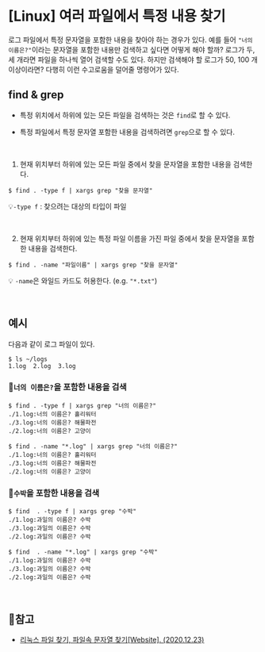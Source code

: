 # [Linux] 여러 파일에서 특정 내용 찾기

로그 파일에서 특정 문자열을 포함한 내용을 찾아야 하는 경우가 있다. 예를 들어 `"너의 이름은?"`이라는 문자열을 포함한 내용만 검색하고 싶다면 어떻게 해야 할까? 로그가 두, 세 개라면 파일을 하나씩 열어 검색할 수도 있다. 하지만 검색해야 할 로그가 50, 100 개 이상이라면? 다행히 이런 수고로움을 덜어줄 명령어가 있다.



## find & grep

- 특정 위치에서 하위에 있는 모든 파일을 검색하는 것은 `find`로 할 수 있다.

- 특정 파일에서 특정 문자열 포함한 내용을 검색하려면 `grep`으로 할 수 있다. 

</br>

1. 현재 위치부터 하위에 있는 모든 파일 중에서 찾을 문자열을 포함한 내용을 검색한다.

```shell
$ find . -type f | xargs grep "찾을 문자열"
```

💡`-type f` : 찾으려는 대상의 타입이 파일

</br>

2. 현재 위치부터 하위에 있는 특정 파일 이름을 가진 파일 중에서 찾을 문자열을 포함한 내용을 검색한다.

```shell
$ find . -name "파일이름" | xargs grep "찾을 문자열"
```

💡 `-name`은 와일드 카드도 허용한다. (e.g. `"*.txt"`)



</br>

## 예시

다음과 같이 로그 파일이 있다.

```shell
$ ls ~/logs
1.log  2.log  3.log
```

### 🌺`너의 이름은?`을 포함한 내용을 검색

```shell
$ find . -type f | xargs grep "너의 이름은?"
./1.log:너의 이름은? 홀리워터
./3.log:너의 이름은? 해물파전
./2.log:너의 이름은? 고양이
```

```shell
$ find . -name "*.log" | xargs grep "너의 이름은?"
./1.log:너의 이름은? 홀리워터
./3.log:너의 이름은? 해물파전
./2.log:너의 이름은? 고양이
```

### 🍉`수박`을 포함한 내용을 검색

```shell
$ find  . -type f | xargs grep "수박"
./1.log:과일의 이름은? 수박
./3.log:과일의 이름은? 수박
./2.log:과일의 이름은? 수박
```

```shell
$ find  . -name "*.log" | xargs grep "수박"
./1.log:과일의 이름은? 수박
./3.log:과일의 이름은? 수박
./2.log:과일의 이름은? 수박
```

</br>

## 📜참고

- [리눅스 파일 찾기, 파일속 문자열 찾기[Website]. (2020.12.23)](https://overcode.tistory.com/entry/%EB%A6%AC%EB%88%85%EC%8A%A4-%ED%8C%8C%EC%9D%BC-%EC%B0%BE%EA%B8%B0-%ED%8C%8C%EC%9D%BC%EC%86%8D-%EB%AC%B8%EC%9E%90%EC%97%B4-%EC%B0%BE%EA%B8%B0)

